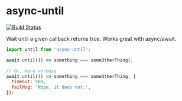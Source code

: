 # async-until

[![Build Status](https://app.travis-ci.com/skidding/async-until.svg?branch=master)](https://app.travis-ci.com/skidding/async-until)

Wait until a given callback returns true. Works great with async/await.

```js
import until from 'async-until';

await until(() => something === someOtherThing);

// Or, more verbose
await until(() => something === someOtherThing, {
  timeout: 500,
  failMsg: 'Nope, it does not.',
});
```
